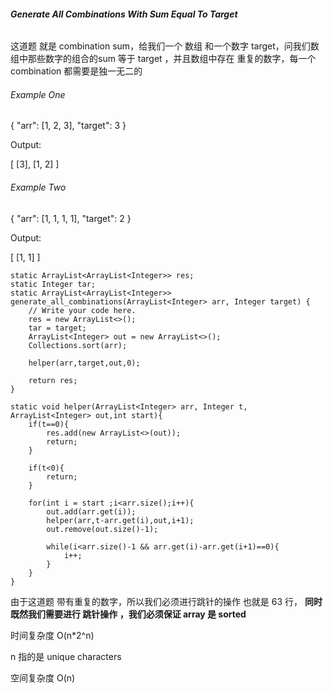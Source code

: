###### **Generate All Combinations With Sum Equal To Target**

这道题 就是 combination sum，给我们一个 数组 和一个数字 target，问我们数组中那些数字的组合的sum 等于 target
，并且数组中存在 重复的数字，每一个 combination 都需要是独一无二的

###### Example One

{
"arr": [1, 2, 3],
"target": 3
}

Output:

[
[3],
[1, 2]
]

###### Example Two

{
"arr": [1, 1, 1, 1],
"target": 2
}

Output:

[
[1, 1]
]


    static ArrayList<ArrayList<Integer>> res;
    static Integer tar;
    static ArrayList<ArrayList<Integer>> generate_all_combinations(ArrayList<Integer> arr, Integer target) {
        // Write your code here.
        res = new ArrayList<>();
        tar = target;
        ArrayList<Integer> out = new ArrayList<>();
        Collections.sort(arr);
        
        helper(arr,target,out,0);
        
        return res;
    }
    
    static void helper(ArrayList<Integer> arr, Integer t, ArrayList<Integer> out,int start){
        if(t==0){
            res.add(new ArrayList<>(out));
            return;
        }
        
        if(t<0){
            return;
        }
        
        for(int i = start ;i<arr.size();i++){
            out.add(arr.get(i));
            helper(arr,t-arr.get(i),out,i+1);
            out.remove(out.size()-1);
            
            while(i<arr.size()-1 && arr.get(i)-arr.get(i+1)==0){
                i++;
            }
        }
    }


由于这道题 带有重复的数字，所以我们必须进行跳针的操作 也就是 63 行， **同时 既然我们需要进行 跳针操作 ，我们必须保证 array 是 sorted**


时间复杂度 O(n*2^n)

n 指的是 unique characters

空间复杂度 O(n)